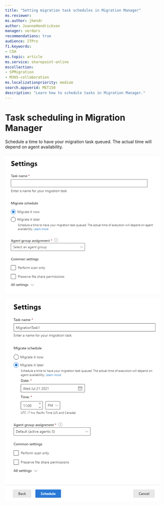 ```yaml
---
title: "Setting migration task schedules in Migration Manager"
ms.reviewer: 
ms.author: jhendr
author: JoanneHendrickson
manager: serdars
recommendations: true
audience: ITPro
f1.keywords:
- CSH
ms.topic: article
ms.service: sharepoint-online
mscollection: 
- SPMigration
- M365-collaboration
ms.localizationpriority: medium
search.appverid: MET150
description: "Learn how to schedule tasks in Migration Manager."
---
```

# Task scheduling in Migration Manager

Schedule a time to have your migration task queued. The actual time will depend on agent availability.  


![Intial task scheduling setting](media/mm-task-scheduling-inital.png)



![Setting task date in the future](media/mm-task-scheduling-date.png)


